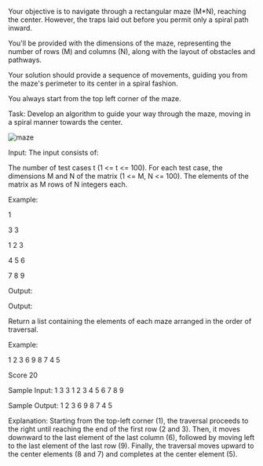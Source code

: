 Your objective is to navigate through a rectangular maze (M\*N), reaching the center. However, the traps laid out before you permit only a spiral path inward.

You'll be provided with the dimensions of the maze, representing the number of rows (M) and columns (N), along with the layout of obstacles and pathways.

Your solution should provide a sequence of movements, guiding you from the maze's perimeter to its center in a spiral fashion.

You always start from the top left corner of the maze.

Task: Develop an algorithm to guide your way through the maze, moving in a spiral manner towards the center.

<img src="https://d8it4huxumps7.cloudfront.net/uploads/codecontest/65f356fe24888_q1.png" alt="maze">

Input:
The input consists of:

The number of test cases t (1 <= t <= 100).
For each test case, the dimensions M and N of the matrix (1 <= M, N <= 100).
The elements of the matrix as M rows of N integers each.

Example:

1

3 3

1 2 3

4 5 6

7 8 9

Output:

Output:

Return a list containing the elements of each maze arranged in the order of traversal.

Example:

1 2 3 6 9 8 7 4 5

Score 20

Sample Input:
1
3 3
1 2 3
4 5 6
7 8 9

Sample Output:
1 2 3 6 9 8 7 4 5

Explanation:
Starting from the top-left corner (1), the traversal proceeds to the right until reaching the end of the first row (2 and 3). Then, it moves downward to the last element of the last column (6), followed by moving left to the last element of the last row (9). Finally, the traversal moves upward to the center elements (8 and 7) and completes at the center element (5).
